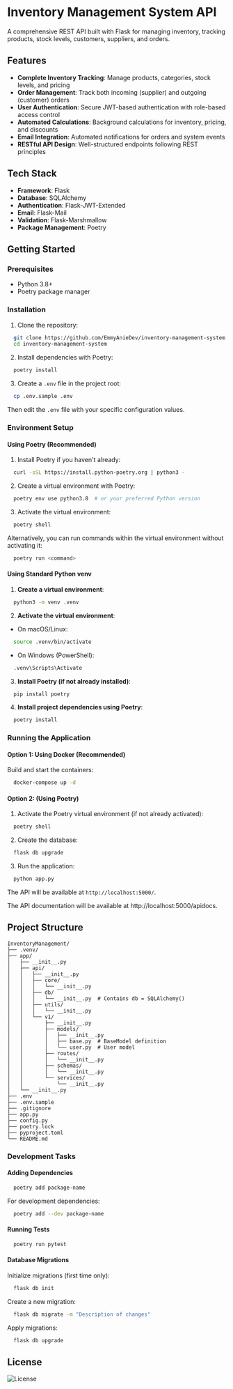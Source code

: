# Inventory Management System API

A comprehensive REST API built with Flask for managing inventory, tracking products, stock levels, customers, suppliers, and orders.

## Features

- **Complete Inventory Tracking**: Manage products, categories, stock levels, and pricing
- **Order Management**: Track both incoming (supplier) and outgoing (customer) orders
- **User Authentication**: Secure JWT-based authentication with role-based access control
- **Automated Calculations**: Background calculations for inventory, pricing, and discounts
- **Email Integration**: Automated notifications for orders and system events
- **RESTful API Design**: Well-structured endpoints following REST principles

## Tech Stack

- **Framework**: Flask
- **Database**: SQLAlchemy
- **Authentication**: Flask-JWT-Extended
- **Email**: Flask-Mail
- **Validation**: Flask-Marshmallow
- **Package Management**: Poetry

## Getting Started

### Prerequisites

- Python 3.8+
- Poetry package manager

### Installation

1. Clone the repository:

```bash
  git clone https://github.com/EmmyAnieDev/inventory-management-system.git
  cd inventory-management-system
```

2. Install dependencies with Poetry:

```bash
  poetry install
```

3. Create a `.env` file in the project root:

```bash
  cp .env.sample .env
```

Then edit the `.env` file with your specific configuration values.

### Environment Setup

#### Using Poetry (Recommended)

1. Install Poetry if you haven't already:

```bash
  curl -sSL https://install.python-poetry.org | python3 -
```

2. Create a virtual environment with Poetry:

```bash
  poetry env use python3.8  # or your preferred Python version
```

3. Activate the virtual environment:

```bash
  poetry shell
```

Alternatively, you can run commands within the virtual environment without activating it:

```bash
  poetry run <command>
```

#### Using Standard Python venv

1. **Create a virtual environment**:  

```bash
  python3 -m venv .venv
```

2. **Activate the virtual environment**:  

- On macOS/Linux:  

```bash
  source .venv/bin/activate
```

- On Windows (PowerShell):  

```bash
  .venv\Scripts\Activate
```

3. **Install Poetry (if not already installed)**:

```bash
  pip install poetry
```

4. **Install project dependencies using Poetry**:  

```bash
  poetry install
```


### Running the Application

#### Option 1: Using Docker (Recommended)

Build and start the containers:

```bash
  docker-compose up -d
```

#### Option 2: (Using Poetry)

1. Activate the Poetry virtual environment (if not already activated):

```bash
  poetry shell
```

2. Create the database:

```bash
  flask db upgrade
```

3. Run the application:

```bash
  python app.py
```

The API will be available at `http://localhost:5000/`.

The API documentation will be available at http://localhost:5000/apidocs.

## Project Structure

```
InventoryManagement/
├── .venv/
├── app/
│   ├── __init__.py
│   ├── api/
│   │   ├── __init__.py
│   │   ├── core/
│   │   │   └── __init__.py
│   │   ├── db/
│   │   │   └── __init__.py  # Contains db = SQLAlchemy()
│   │   ├── utils/
│   │   │   └── __init__.py
│   │   └── v1/
│   │       ├── __init__.py
│   │       ├── models/
│   │       │   ├── __init__.py
│   │       │   ├── base.py  # BaseModel definition
│   │       │   └── user.py  # User model
│   │       ├── routes/
│   │       │   └── __init__.py
│   │       ├── schemas/
│   │       │   └── __init__.py
│   │       └── services/
│   │           └── __init__.py
│   └── __init__.py
├── .env
├── .env.sample
├── .gitignore
├── app.py
├── config.py
├── poetry.lock
├── pyproject.toml
└── README.md
```

### Development Tasks

#### Adding Dependencies

```bash
  poetry add package-name
```

For development dependencies:

```bash
  poetry add --dev package-name
```

#### Running Tests

```bash
  poetry run pytest
```

#### Database Migrations

Initialize migrations (first time only):

```bash
  flask db init
```

Create a new migration:

```bash
  flask db migrate -m "Description of changes"
```

Apply migrations:

```bash
  flask db upgrade
```

## License
![License](https://img.shields.io/badge/license-MIT-blue.svg)
